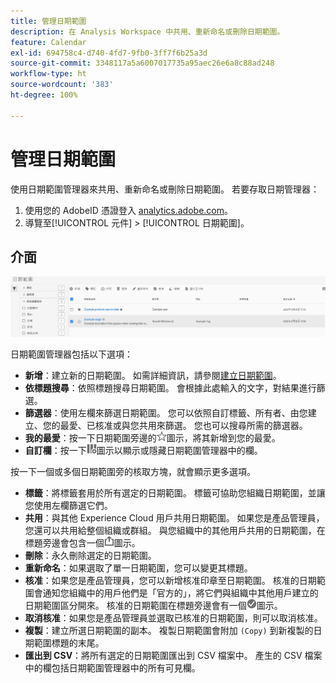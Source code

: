 ```yaml
---
title: 管理日期範圍
description: 在 Analysis Workspace 中共用、重新命名或刪除日期範圍。
feature: Calendar
exl-id: 694758c4-d740-4fd7-9fb0-3ff7f6b25a3d
source-git-commit: 3348117a5a6007017735a95aec26e6a8c88ad248
workflow-type: ht
source-wordcount: '383'
ht-degree: 100%

---
```


# 管理日期範圍

使用日期範圍管理器來共用、重新命名或刪除日期範圍。 若要存取日期管理器：

1. 使用您的 AdobeID 憑證登入 [analytics.adobe.com](https://analytics.adobe.com)。
1. 導覽至[!UICONTROL 元件] > [!UICONTROL 日期範圍]。

## 介面

![UI](../assets/date-range-ui.png)

日期範圍管理器包括以下選項：

* **新增**：建立新的日期範圍。 如需詳細資訊，請參閱[建立日期範圍](create.md)。
* **依標題搜尋**：依照標題搜尋日期範圍。 會根據此處輸入的文字，對結果進行篩選。
* **篩選器**：使用左欄來篩選日期範圍。 您可以依照自訂標籤、所有者、由您建立、您的最愛、已核准或與您共用來篩選。 您也可以搜尋所需的篩選器。
* **我的最愛**：按一下日期範圍旁邊的![星星](../assets/star.png)圖示，將其新增到您的最愛。
* **自訂欄**：按一下![欄](../assets/columns.png)圖示以顯示或隱藏日期範圍管理器中的欄。

按一下一個或多個日期範圍旁的核取方塊，就會顯示更多選項。

* **標籤**：將標籤套用於所有選定的日期範圍。 標籤可協助您組織日期範圍，並讓您使用左欄篩選它們。
* **共用**：與其他 Experience Cloud 用戶共用日期範圍。 如果您是產品管理員，您還可以共用給整個組織或群組。 與您組織中的其他用戶共用的日期範圍，在標題旁邊會包含一個![共用](../assets/shared.png)圖示。
* **刪除**：永久刪除選定的日期範圍。
* **重新命名**：如果選取了單一日期範圍，您可以變更其標題。
* **核准**：如果您是產品管理員，您可以新增核准印章至日期範圍。 核准的日期範圍會通知您組織中的用戶他們是「官方的」，將它們與組織中其他用戶建立的日期範圍區分開來。 核准的日期範圍在標題旁邊會有一個![核准](../assets/approved.png)圖示。
* **取消核准**：如果您是產品管理員並選取已核准的日期範圍，則可以取消核准。
* **複製**：建立所選日期範圍的副本。 複製日期範圍會附加 `(Copy)` 到新複製的日期範圍標題的末尾。
* **匯出到 CSV**：將所有選定的日期範圍匯出到 CSV 檔案中。 產生的 CSV 檔案中的欄包括日期範圍管理器中的所有可見欄。
